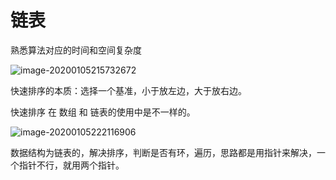 # 链表

 熟悉算法对应的时间和空间复杂度

![image-20200105215732672](https://tva1.sinaimg.cn/large/006tNbRwly1gam14uw3qpj31ha0u0x32.jpg)



快速排序的本质：选择一个基准，小于放左边，大于放右边。

快速排序 在 数组 和 链表的使用中是不一样的。

![image-20200105222116906](https://tva1.sinaimg.cn/large/006tNbRwly1gam1tiumtcj31060jcmzx.jpg) 

数据结构为链表的，解决排序，判断是否有环，遍历，思路都是用指针来解决，一个指针不行，就用两个指针。
